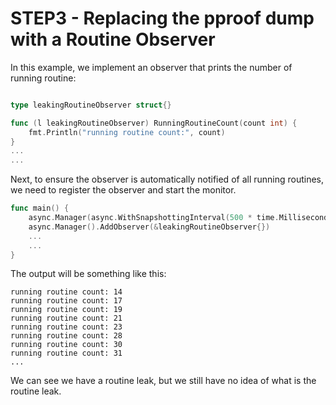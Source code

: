 # STEP3 - Replacing the pproof dump with a Routine Observer

In this example, we implement an observer that prints the number of running routine:
```go

type leakingRoutineObserver struct{}

func (l leakingRoutineObserver) RunningRoutineCount(count int) {
	fmt.Println("running routine count:", count)
}
...
...
```

Next, to ensure the observer is automatically notified of all running routines, we need to register the 
observer and start the monitor.

```go
func main() {
    async.Manager(async.WithSnapshottingInterval(500 * time.Millisecond)).Monitor().Start()
    async.Manager().AddObserver(&leakingRoutineObserver{})
	...
	...
}
```

The output will be something like this: 
```
running routine count: 14
running routine count: 17
running routine count: 19
running routine count: 21
running routine count: 23
running routine count: 28
running routine count: 30
running routine count: 31
...
```

We can see we have a routine leak, but we still have no idea of what is the routine leak.